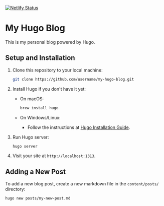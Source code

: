 [![Netlify Status](https://api.netlify.com/api/v1/badges/1a606218-a865-4ebf-88ac-a87659a5e3ae/deploy-status)](https://app.netlify.com/sites/aixwimc/deploys)
# My Hugo Blog

This is my personal blog powered by Hugo.

## Setup and Installation

1. Clone this repository to your local machine:
    ```bash
    git clone https://github.com/username/my-hugo-blog.git
    ```

2. Install Hugo if you don't have it yet:
    - On macOS:
      ```bash
      brew install hugo
      ```

    - On Windows/Linux:
      - Follow the instructions at [Hugo Installation Guide](https://gohugo.io/getting-started/installing/).

3. Run Hugo server:
    ```bash
    hugo server
    ```

4. Visit your site at `http://localhost:1313`.

## Adding a New Post

To add a new blog post, create a new markdown file in the `content/posts/` directory:
```bash
hugo new posts/my-new-post.md
